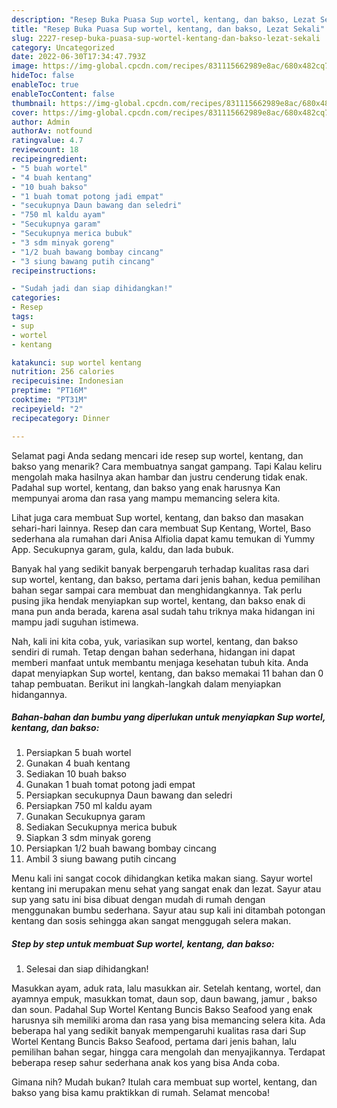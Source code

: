 ```yaml
---
description: "Resep Buka Puasa Sup wortel, kentang, dan bakso, Lezat Sekali"
title: "Resep Buka Puasa Sup wortel, kentang, dan bakso, Lezat Sekali"
slug: 2227-resep-buka-puasa-sup-wortel-kentang-dan-bakso-lezat-sekali
category: Uncategorized
date: 2022-06-30T17:34:47.793Z
image: https://img-global.cpcdn.com/recipes/831115662989e8ac/680x482cq70/sup-wortel-kentang-dan-bakso-foto-resep-utama.jpg
hideToc: false
enableToc: true
enableTocContent: false
thumbnail: https://img-global.cpcdn.com/recipes/831115662989e8ac/680x482cq70/sup-wortel-kentang-dan-bakso-foto-resep-utama.jpg
cover: https://img-global.cpcdn.com/recipes/831115662989e8ac/680x482cq70/sup-wortel-kentang-dan-bakso-foto-resep-utama.jpg
author: Admin
authorAv: notfound
ratingvalue: 4.7
reviewcount: 18
recipeingredient:
- "5 buah wortel"
- "4 buah kentang"
- "10 buah bakso"
- "1 buah tomat potong jadi empat"
- "secukupnya Daun bawang dan seledri"
- "750 ml kaldu ayam"
- "Secukupnya garam"
- "Secukupnya merica bubuk"
- "3 sdm minyak goreng"
- "1/2 buah bawang bombay cincang"
- "3 siung bawang putih cincang"
recipeinstructions:

- "Sudah jadi dan siap dihidangkan!"
categories:
- Resep
tags:
- sup
- wortel
- kentang

katakunci: sup wortel kentang 
nutrition: 256 calories
recipecuisine: Indonesian
preptime: "PT16M"
cooktime: "PT31M"
recipeyield: "2"
recipecategory: Dinner

---
```



Selamat pagi Anda sedang mencari ide resep sup wortel, kentang, dan bakso yang menarik? Cara membuatnya sangat gampang. Tapi Kalau keliru mengolah maka hasilnya akan hambar dan justru cenderung tidak enak. Padahal sup wortel, kentang, dan bakso yang enak harusnya Kan mempunyai aroma dan rasa yang mampu memancing selera kita.


Lihat juga cara membuat Sup wortel, kentang, dan bakso dan masakan sehari-hari lainnya. Resep dan cara membuat Sup Kentang, Wortel, Baso sederhana ala rumahan dari Anisa Alfiolia dapat kamu temukan di Yummy App. Secukupnya garam, gula, kaldu, dan lada bubuk.

Banyak hal yang sedikit banyak berpengaruh terhadap kualitas rasa dari sup wortel, kentang, dan bakso, pertama dari jenis bahan, kedua pemilihan bahan segar sampai cara membuat dan menghidangkannya. Tak perlu pusing jika hendak menyiapkan sup wortel, kentang, dan bakso enak di mana pun anda berada, karena asal sudah tahu triknya maka hidangan ini mampu jadi suguhan istimewa.


Nah, kali ini kita coba, yuk, variasikan sup wortel, kentang, dan bakso sendiri di rumah. Tetap dengan bahan sederhana, hidangan ini dapat memberi manfaat untuk membantu menjaga kesehatan tubuh kita. Anda dapat menyiapkan Sup wortel, kentang, dan bakso memakai 11 bahan dan 0 tahap pembuatan. Berikut ini langkah-langkah dalam menyiapkan hidangannya.

<!--inarticleads1-->

##### Bahan-bahan dan bumbu yang diperlukan untuk menyiapkan Sup wortel, kentang, dan bakso:

1. Persiapkan 5 buah wortel
1. Gunakan 4 buah kentang
1. Sediakan 10 buah bakso
1. Gunakan 1 buah tomat potong jadi empat
1. Persiapkan secukupnya Daun bawang dan seledri
1. Persiapkan 750 ml kaldu ayam
1. Gunakan Secukupnya garam
1. Sediakan Secukupnya merica bubuk
1. Siapkan 3 sdm minyak goreng
1. Persiapkan 1/2 buah bawang bombay cincang
1. Ambil 3 siung bawang putih cincang


Menu kali ini sangat cocok dihidangkan ketika makan siang. Sayur wortel kentang ini merupakan menu sehat yang sangat enak dan lezat. Sayur atau sup yang satu ini bisa dibuat dengan mudah di rumah dengan menggunakan bumbu sederhana. Sayur atau sup kali ini ditambah potongan kentang dan sosis sehingga akan sangat menggugah selera makan. 

<!--inarticleads2-->

##### Step by step untuk membuat Sup wortel, kentang, dan bakso:


1. Selesai dan siap dihidangkan!

Masukkan ayam, aduk rata, lalu masukkan air. Setelah kentang, wortel, dan ayamnya empuk, masukkan tomat, daun sop, daun bawang, jamur , bakso dan soun. Padahal Sup Wortel Kentang Buncis Bakso Seafood yang enak harusnya sih memiliki aroma dan rasa yang bisa memancing selera kita. Ada beberapa hal yang sedikit banyak mempengaruhi kualitas rasa dari Sup Wortel Kentang Buncis Bakso Seafood, pertama dari jenis bahan, lalu pemilihan bahan segar, hingga cara mengolah dan menyajikannya. Terdapat beberapa resep sahur sederhana anak kos yang bisa Anda coba. 

Gimana nih? Mudah bukan? Itulah cara membuat sup wortel, kentang, dan bakso yang bisa kamu praktikkan di rumah. Selamat mencoba!
